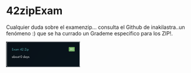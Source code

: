 # 42zipExam

  Cualquier duda sobre el examenzip... consulta el Github de inakilastra..un fenómeno :) que se ha currado un Grademe especifico para los ZIP!.



<p align="left">
  <img src="https://github.com/beatriangu/42zipExam/blob/main/Screenshot%20from%202024-09-06%2019-12-15.png?raw=true" alt="Miniatura" width="200"/>
</p>



